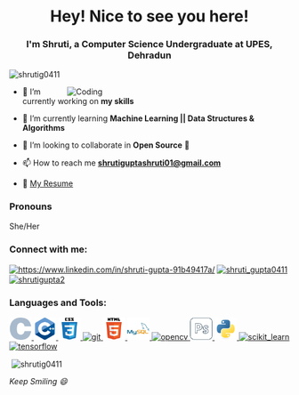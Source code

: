 <h1 align="center">Hey! Nice to see you here!</h1>
<h3 align="center">I'm Shruti, a Computer Science Undergraduate at UPES, Dehradun</h3>

<p align="left"> <img src="https://komarev.com/ghpvc/?username=shrutig0411&label=Profile%20views&color=0e75b6&style=flat" alt="shrutig0411" /> </p>
<img align="right" alt="Coding" width="400" src="https://coursepedia.ng/wp-content/uploads/2020/12/working-girl.png">


- 🔭 I’m currently working on **my skills**

- 🌱 I’m currently learning **Machine Learning || Data Structures & Algorithms**

- 👯 I’m looking to collaborate in **Open Source** :open_hands:

- 📫 How to reach me **shrutiguptashruti01@gmail.com** 

- 📄  [My Resume](https://drive.google.com/file/d/1XrUfmWuIuAPszSQdVyEMHcLwGIdIoTvt/view?usp=sharing)


### Pronouns
She/Her

<h3 align="left">Connect with me:</h3>
<p align="left">
<a href="https://linkedin.com/in/https://www.linkedin.com/in/shruti-gupta-91b49417a/" target="blank"><img align="center" src="https://img.icons8.com/fluent/48/000000/linkedin.png" alt="https://www.linkedin.com/in/shruti-gupta-91b49417a/" height="40" width="40" /></a>
<a href="https://instagram.com/shruti_gupta0411" target="blank"><img align="center" src="https://img.icons8.com/fluent/48/000000/instagram-new.png" alt="shruti_gupta0411" height="40" width="40" /></a>
<a href="https://www.behance.net/shrutigupta2" target="blank"><img align="center" src="https://img.icons8.com/cute-clipart/2x/behance.png" alt="shrutigupta2" height="40" width="40" /></a>
</p>

<h3 align="left">Languages and Tools:</h3>
<p align="left"> <a href="https://www.cprogramming.com/" target="_blank"> <img src="https://raw.githubusercontent.com/devicons/devicon/master/icons/c/c-original.svg" alt="c" width="40" height="40"/> </a> <a href="https://www.w3schools.com/cpp/" target="_blank"> <img src="https://raw.githubusercontent.com/devicons/devicon/master/icons/cplusplus/cplusplus-original.svg" alt="cplusplus" width="40" height="40"/> </a> <a href="https://www.w3schools.com/css/" target="_blank"> <img src="https://raw.githubusercontent.com/devicons/devicon/master/icons/css3/css3-original-wordmark.svg" alt="css3" width="40" height="40"/> </a> <a href="https://git-scm.com/" target="_blank"> <img src="https://www.vectorlogo.zone/logos/git-scm/git-scm-icon.svg" alt="git" width="40" height="40"/> </a> <a href="https://www.w3.org/html/" target="_blank"> <img src="https://raw.githubusercontent.com/devicons/devicon/master/icons/html5/html5-original-wordmark.svg" alt="html5" width="40" height="40"/> </a> <a href="https://www.mysql.com/" target="_blank"> <img src="https://raw.githubusercontent.com/devicons/devicon/master/icons/mysql/mysql-original-wordmark.svg" alt="mysql" width="40" height="40"/> </a> <a href="https://opencv.org/" target="_blank"> <img src="https://www.vectorlogo.zone/logos/opencv/opencv-icon.svg" alt="opencv" width="40" height="40"/> </a> <a href="https://www.photoshop.com/en" target="_blank"> <img src="https://raw.githubusercontent.com/devicons/devicon/master/icons/photoshop/photoshop-line.svg" alt="photoshop" width="40" height="40"/> </a> <a href="https://www.python.org" target="_blank"> <img src="https://raw.githubusercontent.com/devicons/devicon/master/icons/python/python-original.svg" alt="python" width="40" height="40"/> </a> <a href="https://scikit-learn.org/" target="_blank"> <img src="https://upload.wikimedia.org/wikipedia/commons/0/05/Scikit_learn_logo_small.svg" alt="scikit_learn" width="40" height="40"/> </a> <a href="https://www.tensorflow.org" target="_blank"> <img src="https://www.vectorlogo.zone/logos/tensorflow/tensorflow-icon.svg" alt="tensorflow" width="40" height="40"/> </a> </p>

<p>&nbsp;<img align="center" src="https://github-readme-stats.vercel.app/api?username=shrutig0411&show_icons=true&locale=en" alt="shrutig0411" /></p>


_Keep Smiling :smile:_
